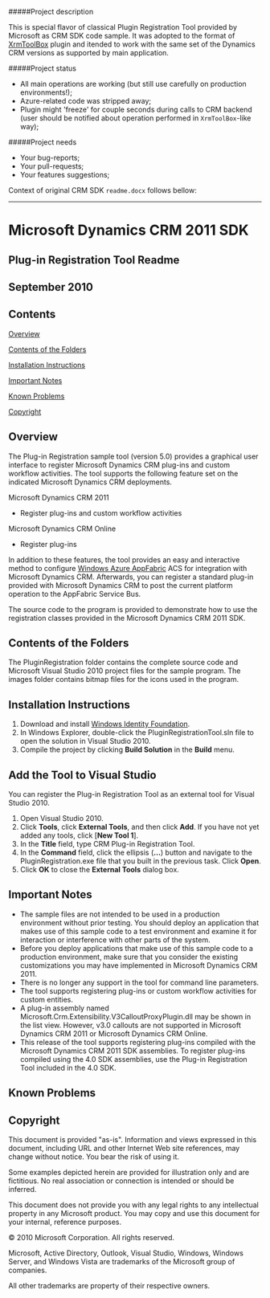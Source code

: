 #####Project description

This is special flavor of classical Plugin Registration Tool provided by Microsoft as CRM SDK code sample. It was adopted to the format of [XrmToolBox](http://www.xrmtoolbox.com/) plugin and itended to work with the same set of the Dynamics CRM versions as supported by main application.

#####Project status

* All main operations are working (but still use carefully on production environments!);
* Azure-related code was stripped away;
* Plugin might 'freeze' for couple seconds during calls to CRM backend (user should be notified about operation performed in `XrmToolBox`-like way);

#####Project needs

* Your bug-reports;
* Your pull-requests;
* Your features suggestions;

Context of original CRM SDK `readme.docx` follows bellow:

---------------------------------------------------------

Microsoft Dynamics CRM 2011 SDK
===============================

Plug-in Registration Tool Readme
--------------------------------

September 2010
--------------

Contents
--------

[Overview](#overview)

[Contents of the Folders](#contents-of-the-folders)

[Installation Instructions](#installation-instructions)

[Important Notes](#important-notes)

[Known Problems](#known-problems)

[Copyright](#copyright)

Overview
--------

The Plug-in Registration sample tool (version 5.0) provides a graphical user interface to register Microsoft Dynamics CRM plug-ins and custom workflow activities. The tool supports the following feature set on the
indicated Microsoft Dynamics CRM deployments.

Microsoft Dynamics CRM 2011

* Register plug-ins and custom workflow activities

Microsoft Dynamics CRM Online

* Register plug-ins

In addition to these features, the tool provides an easy and interactive method to configure [Windows Azure AppFabric](http://www.microsoft.com/windowsazure/appfabric/) ACS for integration with Microsoft Dynamics CRM. Afterwards, you can register a standard plug-in provided with Microsoft Dynamics CRM to post the current platform operation to the AppFabric Service Bus.

The source code to the program is provided to demonstrate how to use the registration classes provided in the Microsoft Dynamics CRM 2011 SDK.

Contents of the Folders
-----------------------

The PluginRegistration folder contains the complete source code and Microsoft Visual Studio 2010 project files for the sample program. The images folder contains bitmap files for the icons used in the program.

Installation Instructions
-------------------------

1.  Download and install [Windows Identity Foundation](http://msdn.microsoft.com/en-us/security/aa570351.aspx).
2.  In Windows Explorer, double-click the PluginRegistrationTool.sln file to open the solution in Visual Studio 2010.
3.  Compile the project by clicking **Build Solution** in the **Build** menu.

Add the Tool to Visual Studio
-----------------------------

You can register the Plug-in Registration Tool as an external tool for Visual Studio 2010.

1.  Open Visual Studio 2010.
2.  Click **Tools**, click **External Tools**, and then click **Add**. If you have not yet added any tools, click [**New Tool 1**].
3.  In the **Title** field, type CRM Plug-in Registration Tool.
4.  In the **Command** field, click the ellipsis (**…**) button and navigate to the PluginRegistration.exe file that you built in the previous task. Click **Open**.
5.  Click **OK** to close the **External Tools** dialog box.

Important Notes
---------------

-   The sample files are not intended to be used in a production environment without prior testing. You should deploy an application that makes use of this sample code to a test environment and examine it for interaction or interference with other parts of the system.
-   Before you deploy applications that make use of this sample code to a production environment, make sure that you consider the existing customizations you may have implemented in Microsoft Dynamics CRM 2011.
-   There is no longer any support in the tool for command line parameters.
-   The tool supports registering plug-ins or custom workflow activities for custom entities.
-   A plug-in assembly named Microsoft.Crm.Extensibility.V3CalloutProxyPlugin.dll may be shown in the list view. However, v3.0 callouts are not supported in Microsoft Dynamics CRM 2011 or Microsoft Dynamics CRM Online.
-   This release of the tool supports registering plug-ins compiled with the Microsoft Dynamics CRM 2011 SDK assemblies. To register plug-ins compiled using the 4.0 SDK assemblies, use the Plug-in Registration Tool included in the 4.0 SDK.

Known Problems
--------------

Copyright 
----------

This document is provided "as-is". Information and views expressed in this document, including URL and other Internet Web site references, may change without notice. You bear the risk of using it.

Some examples depicted herein are provided for illustration only and are fictitious. No real association or connection is intended or should be inferred.

This document does not provide you with any legal rights to any intellectual property in any Microsoft product. You may copy and use this document for your internal, reference purposes.

© 2010 Microsoft Corporation. All rights reserved.

Microsoft, Active Directory, Outlook, Visual Studio, Windows, Windows Server, and Windows Vista are trademarks of the Microsoft group of companies.

All other trademarks are property of their respective owners.
